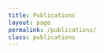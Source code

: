 ```yaml
---
title: Publications 
layout: page 
permalink: /publications/
class: publications
---
```


 <script src="https://bibbase.org/show?bib=https://bibbase.org/show?bib=https://bibbase.org/f/Rim2PR6iCqAcQ7qLr/references.bib&jsonp=1"></script> 